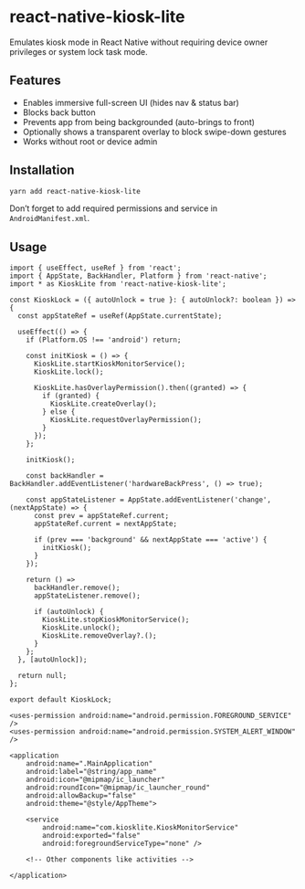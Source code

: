 # react-native-kiosk-lite

Emulates kiosk mode in React Native without requiring device owner privileges or system lock task mode.

## Features

- Enables immersive full-screen UI (hides nav & status bar)
- Blocks back button
- Prevents app from being backgrounded (auto-brings to front)
- Optionally shows a transparent overlay to block swipe-down gestures
- Works without root or device admin

## Installation

```sh
yarn add react-native-kiosk-lite
```

Don’t forget to add required permissions and service in `AndroidManifest.xml`.

## Usage

```tsx
import { useEffect, useRef } from 'react';
import { AppState, BackHandler, Platform } from 'react-native';
import * as KioskLite from 'react-native-kiosk-lite';

const KioskLock = ({ autoUnlock = true }: { autoUnlock?: boolean }) => {
  const appStateRef = useRef(AppState.currentState);

  useEffect(() => {
    if (Platform.OS !== 'android') return;

    const initKiosk = () => {
      KioskLite.startKioskMonitorService();
      KioskLite.lock();

      KioskLite.hasOverlayPermission().then((granted) => {
        if (granted) {
          KioskLite.createOverlay();
        } else {
          KioskLite.requestOverlayPermission();
        }
      });
    };

    initKiosk();

    const backHandler = BackHandler.addEventListener('hardwareBackPress', () => true);

    const appStateListener = AppState.addEventListener('change', (nextAppState) => {
      const prev = appStateRef.current;
      appStateRef.current = nextAppState;

      if (prev === 'background' && nextAppState === 'active') {
        initKiosk();
      }
    });

    return () =>
      backHandler.remove();
      appStateListener.remove();

      if (autoUnlock) {
        KioskLite.stopKioskMonitorService();
        KioskLite.unlock();
        KioskLite.removeOverlay?.();
      }
    };
  }, [autoUnlock]);

  return null;
};

export default KioskLock;
```

<?xml version="1.0" encoding="utf-8"?>

<manifest xmlns:android="http://schemas.android.com/apk/res/android"
    package="com.yourapp">

    <uses-permission android:name="android.permission.FOREGROUND_SERVICE" />
    <uses-permission android:name="android.permission.SYSTEM_ALERT_WINDOW" />

    <application
        android:name=".MainApplication"
        android:label="@string/app_name"
        android:icon="@mipmap/ic_launcher"
        android:roundIcon="@mipmap/ic_launcher_round"
        android:allowBackup="false"
        android:theme="@style/AppTheme">

        <service
            android:name="com.kiosklite.KioskMonitorService"
            android:exported="false"
            android:foregroundServiceType="none" />

        <!-- Other components like activities -->

    </application>

</manifest>
